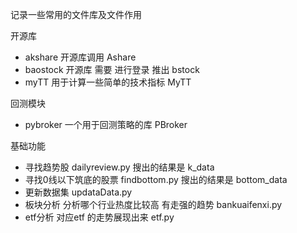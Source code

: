 记录一些常用的文件库及文件作用

开源库
- akshare 开源库调用   Ashare
- baostock 开源库  需要 进行登录 推出   bstock
- myTT 用于计算一些简单的技术指标    MyTT

回测模块
- pybroker 一个用于回测策略的库    PBroker

基础功能
- 寻找趋势股 dailyreview.py  搜出的结果是 k_data
- 寻找0线以下筑底的股票  findbottom.py   搜出的结果是 bottom_data
- 更新数据集  updataData.py
- 板块分析 分析哪个行业热度比较高  有走强的趋势  bankuaifenxi.py
- etf分析 对应etf 的走势展现出来  etf.py


